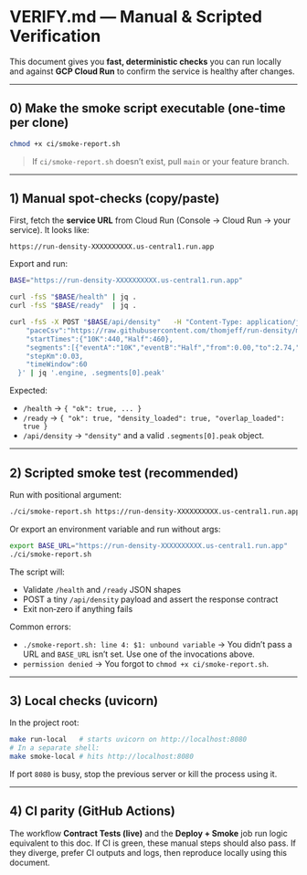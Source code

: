 # VERIFY.md — Manual & Scripted Verification

This document gives you **fast, deterministic checks** you can run locally and against **GCP Cloud Run** to confirm the service is healthy after changes.

---

## 0) Make the smoke script executable (one-time per clone)

```bash
chmod +x ci/smoke-report.sh
```

> If `ci/smoke-report.sh` doesn’t exist, pull `main` or your feature branch.

---

## 1) Manual spot-checks (copy/paste)

First, fetch the **service URL** from Cloud Run (Console → Cloud Run → your service). It looks like:

```
https://run-density-XXXXXXXXXX.us-central1.run.app
```

Export and run:

```bash
BASE="https://run-density-XXXXXXXXXX.us-central1.run.app"

curl -fsS "$BASE/health" | jq .
curl -fsS "$BASE/ready"  | jq .

curl -fsS -X POST "$BASE/api/density"   -H "Content-Type: application/json"   -d '{
    "paceCsv":"https://raw.githubusercontent.com/thomjeff/run-density/main/data/your_pace_data.csv",
    "startTimes":{"10K":440,"Half":460},
    "segments":[{"eventA":"10K","eventB":"Half","from":0.00,"to":2.74,"width":3.0,"direction":"uni"}],
    "stepKm":0.03,
    "timeWindow":60
  }' | jq '.engine, .segments[0].peak'
```

Expected:
- `/health` → `{ "ok": true, ... }`
- `/ready`  → `{ "ok": true, "density_loaded": true, "overlap_loaded": true }`
- `/api/density` → `"density"` and a valid `.segments[0].peak` object.

---

## 2) Scripted smoke test (recommended)

Run with positional argument:

```bash
./ci/smoke-report.sh https://run-density-XXXXXXXXXX.us-central1.run.app
```

Or export an environment variable and run without args:

```bash
export BASE_URL="https://run-density-XXXXXXXXXX.us-central1.run.app"
./ci/smoke-report.sh
```

The script will:
- Validate `/health` and `/ready` JSON shapes
- POST a tiny `/api/density` payload and assert the response contract
- Exit non‑zero if anything fails

Common errors:
- `./smoke-report.sh: line 4: $1: unbound variable` → You didn’t pass a URL and `BASE_URL` isn’t set. Use one of the invocations above.
- `permission denied` → You forgot to `chmod +x ci/smoke-report.sh`.

---

## 3) Local checks (uvicorn)

In the project root:

```bash
make run-local   # starts uvicorn on http://localhost:8080
# In a separate shell:
make smoke-local # hits http://localhost:8080
```

If port `8080` is busy, stop the previous server or kill the process using it.

---

## 4) CI parity (GitHub Actions)

The workflow **Contract Tests (live)** and the **Deploy + Smoke** job run logic equivalent to this doc. If CI is green, these manual steps should also pass. If they diverge, prefer CI outputs and logs, then reproduce locally using this document.
